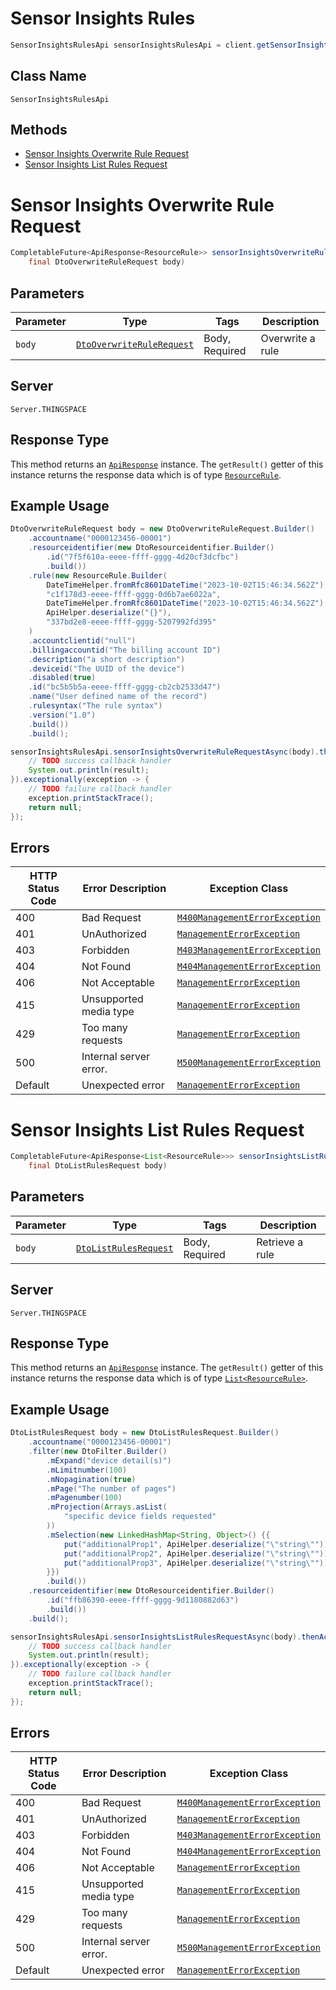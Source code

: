 # Sensor Insights Rules

```java
SensorInsightsRulesApi sensorInsightsRulesApi = client.getSensorInsightsRulesApi();
```

## Class Name

`SensorInsightsRulesApi`

## Methods

* [Sensor Insights Overwrite Rule Request](../../doc/controllers/sensor-insights-rules.md#sensor-insights-overwrite-rule-request)
* [Sensor Insights List Rules Request](../../doc/controllers/sensor-insights-rules.md#sensor-insights-list-rules-request)


# Sensor Insights Overwrite Rule Request

```java
CompletableFuture<ApiResponse<ResourceRule>> sensorInsightsOverwriteRuleRequestAsync(
    final DtoOverwriteRuleRequest body)
```

## Parameters

| Parameter | Type | Tags | Description |
|  --- | --- | --- | --- |
| `body` | [`DtoOverwriteRuleRequest`](../../doc/models/dto-overwrite-rule-request.md) | Body, Required | Overwrite a rule |

## Server

`Server.THINGSPACE`

## Response Type

This method returns an [`ApiResponse`](../../doc/api-response.md) instance. The `getResult()` getter of this instance returns the response data which is of type [`ResourceRule`](../../doc/models/resource-rule.md).

## Example Usage

```java
DtoOverwriteRuleRequest body = new DtoOverwriteRuleRequest.Builder()
    .accountname("0000123456-00001")
    .resourceidentifier(new DtoResourceidentifier.Builder()
        .id("7f5f610a-eeee-ffff-gggg-4d20cf3dcfbc")
        .build())
    .rule(new ResourceRule.Builder(
        DateTimeHelper.fromRfc8601DateTime("2023-10-02T15:46:34.562Z"),
        "c1f178d3-eeee-ffff-gggg-0d6b7ae6022a",
        DateTimeHelper.fromRfc8601DateTime("2023-10-02T15:46:34.562Z"),
        ApiHelper.deserialize("{}"),
        "337bd2e8-eeee-ffff-gggg-5207992fd395"
    )
    .accountclientid("null")
    .billingaccountid("The billing account ID")
    .description("a short description")
    .deviceid("The UUID of the device")
    .disabled(true)
    .id("bc5b5b5a-eeee-ffff-gggg-cb2cb2533d47")
    .name("User defined name of the record")
    .rulesyntax("The rule syntax")
    .version("1.0")
    .build())
    .build();

sensorInsightsRulesApi.sensorInsightsOverwriteRuleRequestAsync(body).thenAccept(result -> {
    // TODO success callback handler
    System.out.println(result);
}).exceptionally(exception -> {
    // TODO failure callback handler
    exception.printStackTrace();
    return null;
});
```

## Errors

| HTTP Status Code | Error Description | Exception Class |
|  --- | --- | --- |
| 400 | Bad Request | [`M400ManagementErrorException`](../../doc/models/m400-management-error-exception.md) |
| 401 | UnAuthorized | [`ManagementErrorException`](../../doc/models/management-error-exception.md) |
| 403 | Forbidden | [`M403ManagementErrorException`](../../doc/models/m403-management-error-exception.md) |
| 404 | Not Found | [`M404ManagementErrorException`](../../doc/models/m404-management-error-exception.md) |
| 406 | Not Acceptable | [`ManagementErrorException`](../../doc/models/management-error-exception.md) |
| 415 | Unsupported media type | [`ManagementErrorException`](../../doc/models/management-error-exception.md) |
| 429 | Too many requests | [`ManagementErrorException`](../../doc/models/management-error-exception.md) |
| 500 | Internal server error. | [`M500ManagementErrorException`](../../doc/models/m500-management-error-exception.md) |
| Default | Unexpected error | [`ManagementErrorException`](../../doc/models/management-error-exception.md) |


# Sensor Insights List Rules Request

```java
CompletableFuture<ApiResponse<List<ResourceRule>>> sensorInsightsListRulesRequestAsync(
    final DtoListRulesRequest body)
```

## Parameters

| Parameter | Type | Tags | Description |
|  --- | --- | --- | --- |
| `body` | [`DtoListRulesRequest`](../../doc/models/dto-list-rules-request.md) | Body, Required | Retrieve a rule |

## Server

`Server.THINGSPACE`

## Response Type

This method returns an [`ApiResponse`](../../doc/api-response.md) instance. The `getResult()` getter of this instance returns the response data which is of type [`List<ResourceRule>`](../../doc/models/resource-rule.md).

## Example Usage

```java
DtoListRulesRequest body = new DtoListRulesRequest.Builder()
    .accountname("0000123456-00001")
    .filter(new DtoFilter.Builder()
        .mExpand("device detail(s)")
        .mLimitnumber(100)
        .mNopagination(true)
        .mPage("The number of pages")
        .mPagenumber(100)
        .mProjection(Arrays.asList(
            "specific device fields requested"
        ))
        .mSelection(new LinkedHashMap<String, Object>() {{
            put("additionalProp1", ApiHelper.deserialize("\"string\""));
            put("additionalProp2", ApiHelper.deserialize("\"string\""));
            put("additionalProp3", ApiHelper.deserialize("\"string\""));
        }})
        .build())
    .resourceidentifier(new DtoResourceidentifier.Builder()
        .id("ffb86390-eeee-ffff-gggg-9d1180882d63")
        .build())
    .build();

sensorInsightsRulesApi.sensorInsightsListRulesRequestAsync(body).thenAccept(result -> {
    // TODO success callback handler
    System.out.println(result);
}).exceptionally(exception -> {
    // TODO failure callback handler
    exception.printStackTrace();
    return null;
});
```

## Errors

| HTTP Status Code | Error Description | Exception Class |
|  --- | --- | --- |
| 400 | Bad Request | [`M400ManagementErrorException`](../../doc/models/m400-management-error-exception.md) |
| 401 | UnAuthorized | [`ManagementErrorException`](../../doc/models/management-error-exception.md) |
| 403 | Forbidden | [`M403ManagementErrorException`](../../doc/models/m403-management-error-exception.md) |
| 404 | Not Found | [`M404ManagementErrorException`](../../doc/models/m404-management-error-exception.md) |
| 406 | Not Acceptable | [`ManagementErrorException`](../../doc/models/management-error-exception.md) |
| 415 | Unsupported media type | [`ManagementErrorException`](../../doc/models/management-error-exception.md) |
| 429 | Too many requests | [`ManagementErrorException`](../../doc/models/management-error-exception.md) |
| 500 | Internal server error. | [`M500ManagementErrorException`](../../doc/models/m500-management-error-exception.md) |
| Default | Unexpected error | [`ManagementErrorException`](../../doc/models/management-error-exception.md) |

